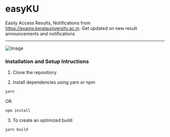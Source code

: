# easyKU

Easily Access Results, Notifications from https://exams.keralauniversity.ac.in. Get updated on new result announcements and notifications

---
![Image](https://serving.photos.photobox.com/542390966ce37ff4a25831e7a7f71087f5ff329fa6bf6828583b5640afdccea36f700c37.jpg)

### Installation and Setup Intructions
1. Clone the repositiory

2. Install dependencies using yarn or npm

```bash
yarn
```
OR
```bash
npm install
```

3. To create an optimized build:

```bash
yarn build
```
